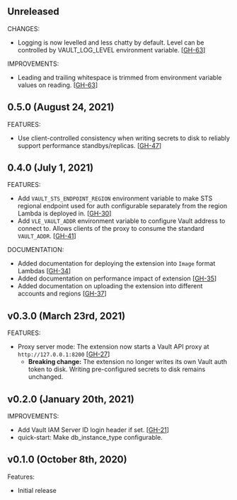 ## Unreleased

CHANGES:

* Logging is now levelled and less chatty by default. Level can be controlled by VAULT_LOG_LEVEL environment variable. [[GH-63](https://github.com/hashicorp/vault-lambda-extension/pull/63)]

IMPROVEMENTS:

* Leading and trailing whitespace is trimmed from environment variable values on reading. [[GH-63](https://github.com/hashicorp/vault-lambda-extension/pull/63)]

## 0.5.0 (August 24, 2021)

FEATURES:

* Use client-controlled consistency when writing secrets to disk to reliably support performance standbys/replicas. [[GH-47](https://github.com/hashicorp/vault-lambda-extension/pull/47)]

## 0.4.0 (July 1, 2021)

FEATURES:

* Add `VAULT_STS_ENDPOINT_REGION` environment variable to make STS regional endpoint used for auth configurable separately from the region Lambda is deployed in. [[GH-30](https://github.com/hashicorp/vault-lambda-extension/pull/30)]
* Add `VLE_VAULT_ADDR` environment variable to configure Vault address to connect to. Allows clients of the proxy to consume the standard `VAULT_ADDR`. [[GH-41](https://github.com/hashicorp/vault-lambda-extension/pull/41)]

DOCUMENTATION:

* Added documentation for deploying the extension into `Image` format Lambdas [[GH-34](https://github.com/hashicorp/vault-lambda-extension/pull/34)]
* Added documentation on performance impact of extension [[GH-35](https://github.com/hashicorp/vault-lambda-extension/pull/35)]
* Added documentation on uploading the extension into different accounts and regions [[GH-37](https://github.com/hashicorp/vault-lambda-extension/pull/37)]

## v0.3.0 (March 23rd, 2021)

FEATURES:

* Proxy server mode: The extension now starts a Vault API proxy at
  `http://127.0.0.1:8200` [[GH-27](https://github.com/hashicorp/vault-lambda-extension/pull/27)]
  * **Breaking change:** The extension no longer writes its own Vault auth token
    to disk. Writing pre-configured secrets to disk remains unchanged.

## v0.2.0 (January 20th, 2021)

IMPROVEMENTS:

* Add Vault IAM Server ID login header if set. [[GH-21](https://github.com/hashicorp/vault-lambda-extension/pull/21)]
* quick-start: Make db_instance_type configurable.

## v0.1.0 (October 8th, 2020)

Features:

* Initial release
